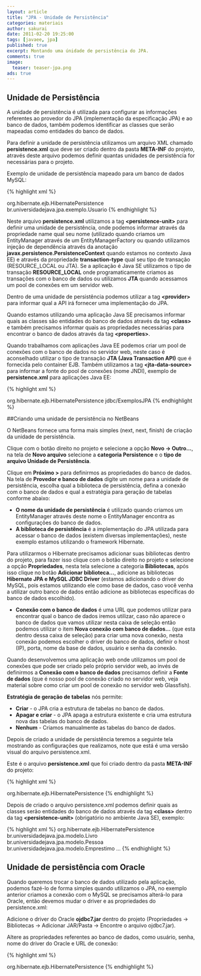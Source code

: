 ```yaml
---
layout: article
title: "JPA - Unidade de Persistência"
categories: materiais
author: sakurai
date: 2011-02-20 19:25:00
tags: [javaee, jpa]
published: true
excerpt: Montando uma únidade de persistência do JPA.
comments: true
image:
  teaser: teaser-jpa.png
ads: true
---
```


## Unidade de Persistência

A unidade de persistência é utilizada para configurar as informações referentes ao provedor do JPA (implementação da especificação JPA) e ao banco de dados, também podemos identificar as classes que serão mapeadas como entidades do banco de dados.

Para definir a unidade de persistência utilizamos um arquivo XML chamado **persistence.xml** que deve ser criado dentro da pasta **META-INF** do projeto, através deste arquivo podemos definir quantas unidades de persistência for necessárias para o projeto.

Exemplo de unidade de persistência mapeado para um banco de dados MySQL:

{% highlight xml %}
<?xml version="1.0" encoding="UTF-8"?>
<persistence version="1.0" xmlns="http://java.sun.com/xml/ns/persistence"
  xmlns:xsi="http://www.w3.org/2001/XMLSchema-instance"
  xsi:schemaLocation="http://java.sun.com/xml/ns/persistence http://java.sun.com/xml/ns/persistence/persistence_1_0.xsd">

  <persistence-unit name="ExemplosJPAPU" transaction-type="RESOURCE_LOCAL">
    <provider>org.hibernate.ejb.HibernatePersistence</provider>
    <class>br.universidadejava.jpa.exemplo.Usuario</class>
    <properties>
      <property name="hibernate.connection.username" value="usuario"/>
      <property name="hibernate.connection.password" value="senha"/>
      <property name="hibernate.connection.driver_class" value="com.mysql.jdbc.Driver"/>
      <property name="hibernate.connection.url" value="jdbc:mysql://localhost:3306/ExemplosJPA"/>
      <property name="hibernate.cache.provider_class" value="org.hibernate.cache.NoCacheProvider"/>
      <property name="hibernate.show_sql" value="true"/>
    </properties>
  </persistence-unit>

</persistence>
{% endhighlight %}

Neste arquivo **persistence.xml** utilizamos a tag **\<persistence-unit\>** para definir uma unidade de persistência, onde podemos informar através da propriedade name qual seu nome (utilizado quando criamos um EntityManager através de um EntityManagerFactory ou quando utilizamos injeção de dependência através da anotação **javax.persistence.PersistenceContext** quando estamos no contexto Java EE) e através da propriedade **transaction-type** qual seu tipo de transação (RESOURCE_LOCAL ou JTA). Se a aplicação é Java SE utilizamos o tipo de transação **RESOURCE_LOCAL** onde programaticamente criamos as transações com o banco de dados ou utilizamos **JTA** quando acessamos um pool de conexões em um servidor web.

Dentro de uma unidade de persistência podemos utilizar a tag **\<provider\>** para informar qual a API irá fornecer uma implementação do JPA.

Quando estamos utilizando uma aplicação Java SE precisamos informar quais as classes são entidades do banco de dados através da tag **\<class\>** e também precisamos informar quais as propriedades necessárias para encontrar o banco de dados através da tag **\<properties\>**.

Quando trabalhamos com aplicações Java EE podemos criar um pool de conexões com o banco de dados no servidor web, neste caso é aconselhado utilizar o tipo de transação **JTA (Java Transaction API)** que é fornecida pelo container EJB. Também utilizamos a tag **\<jta-data-source\>** para informar a fonte do pool de conexões (nome JNDI), exemplo de **persistence.xml** para aplicações Java EE:

{% highlight xml %}
<?xml version="1.0" encoding="UTF-8"?>
<persistence version="1.0" xmlns="http://java.sun.com/xml/ns/persistence"
  xmlns:xsi="http://www.w3.org/2001/XMLSchema-instance"
  xsi:schemaLocation="http://java.sun.com/xml/ns/persistence http://java.sun.com/xml/ns/persistence/persistence_1_0.xsd">

  <persistence-unit name="ExemplosJPAPU" transaction-type="JTA">
    <provider>org.hibernate.ejb.HibernatePersistence</provider>
    <jta-data-source>jdbc/ExemplosJPA</jta-data-source>
    <properties>
      <property name="hibernate.show_sql" value="true"/>
    </properties>
  </persistence-unit>
</persistence>
{% endhighlight %}

##Criando uma unidade de persistência no NetBeans

O NetBeans fornece uma forma mais simples (next, next, finish) de criação da unidade de persistência.

Clique com o botão direito no projeto e selecione a opção **Novo → Outro...**, na tela de **Novo arquivo** selecione a **categoria Persistence** e o **tipo de arquivo Unidade de Persistência**.

Clique em **Próximo >** para definirmos as propriedades do banco de dados. Na tela de **Provedor e banco de dados** digite um nome para a unidade de persistência, escolha qual a biblioteca de persistência, defina a conexão com o banco de dados e qual a estratégia para geração de tabelas conforme abaixo:

* **O nome da unidade de persistência** é utilizado quando criamos um EntityManager através deste nome o EntityManager encontra as configurações do banco de dados.
* **A biblioteca de persistência** é a implementação do JPA utilizada para acessar o banco de dados (existem diversas implementações), neste exemplo estamos utilizando o framework Hibernate.

Para utilizarmos o Hibernate precisamos adicionar suas bibliotecas dentro do projeto, para fazer isso clique com o botão direito no projeto e selecione a opção **Propriedades**, nesta tela selecione a categoria **Bibliotecas**, após isso clique no botão **Adicionar biblioteca...**, adicione as bibliotecas **Hibernate JPA e MySQL JDBC Driver** (estamos adicionando o driver do MySQL, pois estamos utilizando ele como base de dados, caso você venha a utilizar outro banco de dados então adicione as bibliotecas especificas do banco de dados escolhido).

* **Conexão com o banco de dados** é uma URL que podemos utilizar para encontrar qual o banco de dados iremos utilizar, caso não aparece o banco de dados que vamos utilizar nesta caixa de seleção então podemos utilizar o item **Nova conexão com banco de dados...** (que esta dentro dessa caixa de seleção) para criar uma nova conexão, nesta conexão podemos escolher o driver do banco de dados, definir o host (IP), porta, nome da base de dados, usuário e senha da conexão.

Quando desenvolvemos uma aplicação web onde utilizamos um pool de conexões que pode ser criado pelo próprio servidor web, ao invés de definirmos a **Conexão com o banco de dados** precisamos definir a **Fonte de dados** (que é nosso pool de conexão criado no servidor web, veja material sobre como criar um pool de conexão no servidor web Glassfish).

**Estratégia de geração de tabelas** nós permite:

* **Criar** - o JPA cria a estrutura de tabelas no banco de dados.
* **Apagar e criar** - o JPA apaga a estrutura existente e cria uma estrutura nova das tabelas do banco de dados.
* **Nenhum** - Criamos manualmente as tabelas do banco de dados.

Depois de criado a unidade de persistência teremos a seguinte tela mostrando as configurações que realizamos, note que está é uma versão visual do arquivo persistence.xml.

Este é o arquivo **persistence.xml** que foi criado dentro da pasta **META-INF** do projeto:

{% highlight xml %}
<?xml version="1.0" encoding="UTF-8"?>
<persistence version="1.0" xmlns="http://java.sun.com/xml/ns/persistence"
  xmlns:xsi="http://www.w3.org/2001/XMLSchema-instance"
  xsi:schemaLocation="http://java.sun.com/xml/ns/persistence http://java.sun.com/xml/ns/persistence/persistence_1_0.xsd">

  <persistence-unit name="ExemplosJPAPU" transaction-type="RESOURCE_LOCAL">
    <provider>org.hibernate.ejb.HibernatePersistence</provider>
    <properties>
      <property name="hibernate.connection.username" value="usuario"/>
      <property name="hibernate.connection.password" value="senha"/>
      <property name="hibernate.connection.driver_class" value="com.mysql.jdbc.Driver"/>
      <property name="hibernate.connection.url" value="jdbc:mysql://localhost:3306/gerenciarlivro"/>
      <property name="hibernate.cache.provider_class" value="org.hibernate.cache.NoCacheProvider"/>
    </properties>
  </persistence-unit>
</persistence>
{% endhighlight %}

Depois de criado o arquivo persistence.xml podemos definir quais as classes serão entidades do banco de dados através da tag **\<class\>** dentro da tag **\<persistence-unit\>** (obrigatório no ambiente Java SE), exemplo:

{% highlight xml %}
<persistence-unit name="ExemplosJPAPU" transaction-type="RESOURCE_LOCAL">
  <provider>org.hibernate.ejb.HibernatePersistence</provider>
  <class>br.universidadejava.jpa.modelo.Livro</class>
  <class>br.universidadejava.jpa.modelo.Pessoa</class>
  <class>br.universidadejava.jpa.modelo.Emprestimo</class>
  <properties>
    …
  </properties>
</persistence-unit>
{% endhighlight %}

## Unidade de persistência com Oracle

Quando queremos trocar o banco de dados utilizado pela aplicação, podemos fazé-lo de forma simples quando utilizamos o JPA, no exemplo anterior criamos a conexão com o MySQL se precisamos alterá-lo para Oracle, então devemos mudar o driver e as propriedades do persistence.xml:

Adicione o driver do Oracle **ojdbc7.jar** dentro do projeto (Propriedades → Bibliotecas → Adicionar JAR/Pasta → Encontre o arquivo ojdbc7.jar).

Altere as propriedades referentes ao banco de dados, como usuário, senha, nome do driver do Oracle e URL de conexão:

{% highlight xml %}
<?xml version="1.0" encoding="UTF-8"?>
<persistence version="1.0" xmlns="http://java.sun.com/xml/ns/persistence"
  xmlns:xsi="http://www.w3.org/2001/XMLSchema-instance"
  xsi:schemaLocation="http://java.sun.com/xml/ns/persistence http://java.sun.com/xml/ns/persistence/persistence_1_0.xsd">
  <persistence-unit name="ExemplosJPAPU" transaction-type="RESOURCE_LOCAL">
    <provider>org.hibernate.ejb.HibernatePersistence</provider>
    <properties>
      <property name="hibernate.connection.username" value="usuario"/>
      <property name="hibernate.connection.password" value="senha"/>
      <property name="hibernate.connection.driver_class" value="oracle.jdbc.driver.OracleDriver"/>
      <property name="hibernate.connection.url" value="jdbc:oracle:thin:@ipDoBanco:1521:nomeDaBase"/>
      <property name="hibernate.cache.provider_class" value="org.hibernate.cache.NoCacheProvider"/>
      <property name="hibernate.dialect" value="org.hibernate.dialect.Oracle9Dialect"/>
      <property name="hibernate.show_sql" value="true"/>
    </properties>
  </persistence-unit>
</persistence>
{% endhighlight %}
